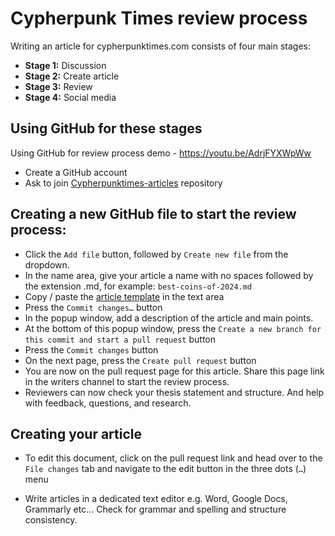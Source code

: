 # Cypherpunk Times review process

Writing an article for cypherpunktimes.com consists of four main stages:

- **Stage 1:** Discussion
- **Stage 2:** Create article
- **Stage 3:** Review
- **Stage 4:** Social media


## Using GitHub for these stages

Using GitHub for review process demo - https://youtu.be/AdrjFYXWpWw

* Create a GitHub account
* Ask to join [Cypherpunktimes-articles](https://github.com/PhoenixGreen/Cypherpunktimes-articles) repository


## Creating a new GitHub file to start the review process:

* Click the `Add file` button, followed by `Create new file` from the dropdown.
* In the name area, give your article a name with no spaces followed by the extension .md, for example: `best-coins-of-2024.md`
* Copy / paste the [article template](https://github.com/PhoenixGreen/Cypherpunktimes-articles/blob/main/article-template.md) in the text area
* Press the `Commit changes…` button
* In the popup window, add a description of the article and main points.
* At the bottom of this popup window, press the `Create a new branch for this commit and start a pull request` button
* Press the `Commit changes` button
* On the next page, press the `Create pull request` button
* You are now on the pull request page for this article. Share this page link in the writers channel to start the review process.
* Reviewers can now check your thesis statement and structure. And help with feedback, questions, and research.


## Creating your article

* To edit this document, click on the pull request link and head over to the `File changes` tab and navigate to the edit button in the three dots (`…`) menu

* Write articles in a dedicated text editor e.g. Word, Google Docs, Grammarly etc… Check for grammar and spelling and structure consistency.
